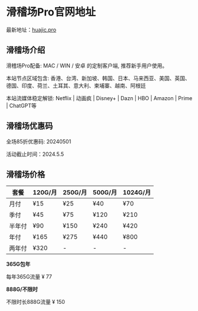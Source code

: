 # 滑稽场Pro官网地址

最新地址：[huajic.pro](https://huajicss.net/#/register?code=KVMYkgFH)

## 滑稽场介绍

滑稽场Pro配备: MAC / WIN / 安卓 的定制客户端, 推荐新手用户使用。

本站节点区域包含: 香港、台湾、新加坡、韩国、日本、马来西亚、美国、英国、德国、印度、荷兰、土耳其、意大利、柬埔寨、越南、阿根廷

本站流媒体稳定解锁: Netflix | 动画疯 | Disney+ | Dazn | HBO | Amazon | Prime | ChatGPT等

## 滑稽场优惠码

全场85折优惠码: 20240501

活动截止时间：2024.5.5

## 滑稽场价格

|套餐|120G/月|250G/月|500G/月|1024G/月|
|----|----|----|----|----|
|月付|¥15|¥25|¥40|¥70|
|季付|¥45|¥75|¥120|¥210|
|半年付|¥90|¥150|¥240|¥420|
|年付|¥165|¥275|¥440|¥800|
|两年付|¥320|-|-|-|

**365G包年**

每年365G流量 ¥ 77

**888G/不限时**

不限时长888G流量 ¥ 150
